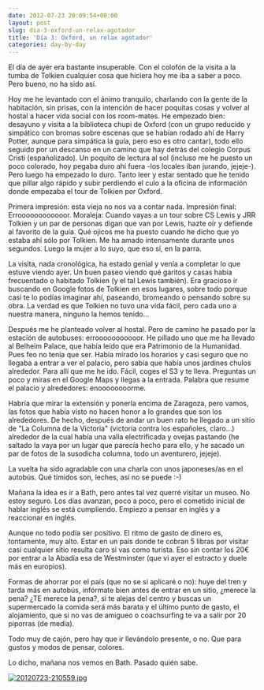 ```yaml
---
date: 2012-07-23 20:09:54+00:00
layout: post
slug: dia-3-oxford-un-relax-agotador
title: 'Día 3: Oxford, un relax agotador'
categories: day-by-day
---
```


El día de ayer era bastante insuperable. Con el colofón de la visita a la tumba de Tolkien cualquier cosa que hiciera hoy me iba a saber a poco. Pero bueno, no ha sido así.

Hoy me he levantado con el ánimo tranquilo, charlando con la gente de la habitación, sin prisas, con la intención de hacer poquitas cosas y volver al hostal a hacer vida social con los room-mates. He empezado bien: desayuno y visita a la biblioteca chupi de Oxford (con un grupo reducido y simpático con bromas sobre escenas que se habían rodado ahí de Harry Potter, aunque para simpática la guía, pero eso es otro cantar), todo ello seguido por un descanso en un camino que hay detrás del colegio Corpus Cristi (españolizado). Un poquito de lectura al sol (incluso me he puesto un poco colorado, hoy pegaba duro ahí fuera -los locales iban jurando, jejeje-). Pero luego ha empezado lo duro. Tanto leer y estar sentado que he tenido que pillar algo rápido y subir perdiendo el culo a la oficina de información donde empezaba el tour de Tolkien por Oxford.

Primera impresión: esta vieja no nos va a contar nada. Impresión final: Erroooooooooooor. Moraleja: Cuando vayas a un tour sobre CS Lewis y JRR Tolkien y un par de personas digan que van por Lewis, hazte oír y defiende al favorito de la guía. Qué ojicos me ha puesto cuando he dicho que yo estaba ahí sólo por Tolkien. Me ha amado intensamente durante unos segundos. Luego la mujer a lo suyo, que eso sí, en la parra.

La visita, nada cronológica, ha estado genial y venía a completar lo que estuve viendo ayer. Un buen paseo viendo qué garitos y casas había frecuentado o habitado Tolkien (y el tal Lewis también). Era gracioso ir buscando en Google fotos de Tolkien en esos lugares, sobre todo porque casi te lo podías imaginar ahí, paseando, bromeando o pensando sobre su obra. La verdad es que Tolkien no tuvo una vida fácil, pero cada uno a nuestra manera, ninguno la hemos tenido...

Después me he planteado volver al hostal. Pero de camino he pasado por la estación de autobuses: errooooooooooor. He pillado uno que me ha llevado al Belheim Palace, que había leído que era Patrimonio de la Humanidad. Pues feo no tenia que ser. Había mirado los horarios y casi seguro que no llegaba a entrar a ver el palacio, pero sabía que había unos jardines chulos alrededor. Para allí que me he ido. Fácil, coges el S3 y te lleva. Preguntas un poco y miras en el Google Maps y llegas a la entrada. Palabra que resume el palacio y alrededores: enoooooooorme.

Habría que mirar la extensión y ponerla encima de Zaragoza, pero vamos, las fotos que había visto no hacen honor a lo grandes que son los alrededores. De hecho, después de andar un buen rato he llegado a un sitio de "La Columna de la Victoria" (victoria contra los españoles, claro...) alrededor de la cual había una valla electrificada y ovejas pastando (he saltado la vaya por un lugar que parecía hecho para ello, y he sacado un par de fotos de la susodicha columna, todo un aventurero, jejeje).

La vuelta ha sido agradable con una charla con unos japoneses/as en el autobús. Qué tímidos son, leches, así no se puede :-)

Mañana la idea es ir a Bath, pero antes tal vez querré visitar un museo. No estoy seguro. Los días avanzan, poco a poco, pero el cometido inicial de hablar inglés se está cumpliendo. Empiezo a pensar en inglés y a reaccionar en inglés.

Aunque no todo podía ser positivo. El ritmo de gasto de dinero es, tontamente, muy alto. Estar en un país donde te cobran 5 libras por visitar casi cualquier sitio resulta caro si vas como turista. Eso sin contar los 20€ por entrar a la Abadía esa de Westminster (que vi ayer el estracto y duele más en europios).

Formas de ahorrar por el país (que no se si aplicaré o no): huye del tren y tarda más en autobús, infórmate bien antes de entrar en un sitio, ¿merece la pena? ¿TE merece la pena?, si te alejas del centro y buscas un supermercado la comida será más barata y el último punto de gasto, el alojamiento, que si no vas de amigueo o coachsurfing te va a salir por 20 piporras (de media).

Todo muy de cajón, pero hay que ir llevándolo presente, o no. Que para gustos y modos de pensar, colores.

Lo dicho, mañana nos vemos en Bath. Pasado quién sabe.

[![20120723-210559.jpg](http://blog.migueljulian.com/wp-content/uploads/20120723-210559.jpg)](http://blog.migueljulian.com/wp-content/uploads/20120723-210559.jpg)
